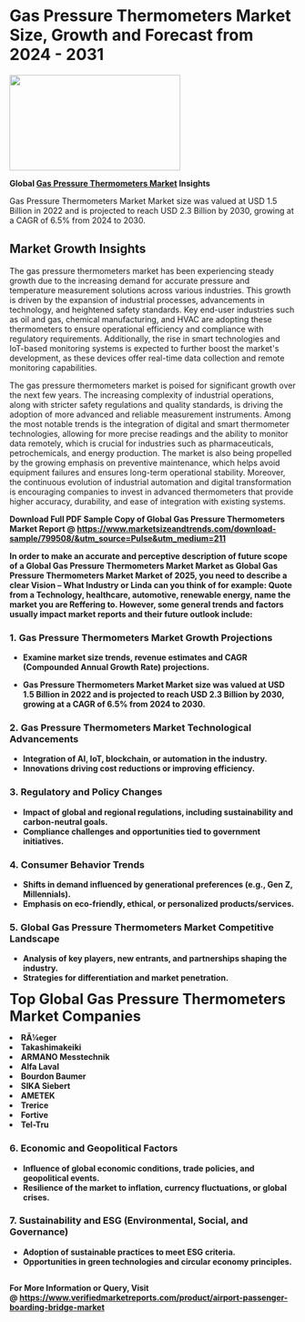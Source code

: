 <H1>Gas Pressure Thermometers Market Size, Growth and Forecast from 2024 - 2031</H1><img class="aligncenter size-medium wp-image-584254" src="https://thirdeyenews.in/wp-content/uploads/2024/09/Global-Market-Research-300x168.jpeg" alt="" width="300" height="168" /><p><strong>Global&nbsp;<a href="https://www.marketsizeandtrends.com/download-sample/799508/&amp;utm_source=Pulse&amp;utm_medium=211">Gas Pressure Thermometers Market</a> Insights</strong></p><p>Gas Pressure Thermometers Market Market size was valued at USD 1.5 Billion in 2022 and is projected to reach USD 2.3 Billion by 2030, growing at a CAGR of 6.5% from 2024 to 2030.</p><p><h2>Market Growth Insights</h2> <p>The gas pressure thermometers market has been experiencing steady growth due to the increasing demand for accurate pressure and temperature measurement solutions across various industries. This growth is driven by the expansion of industrial processes, advancements in technology, and heightened safety standards. Key end-user industries such as oil and gas, chemical manufacturing, and HVAC are adopting these thermometers to ensure operational efficiency and compliance with regulatory requirements. Additionally, the rise in smart technologies and IoT-based monitoring systems is expected to further boost the market's development, as these devices offer real-time data collection and remote monitoring capabilities.</p> <p><strong></strong></p> <p>The gas pressure thermometers market is poised for significant growth over the next few years. The increasing complexity of industrial operations, along with stricter safety regulations and quality standards, is driving the adoption of more advanced and reliable measurement instruments. Among the most notable trends is the integration of digital and smart thermometer technologies, allowing for more precise readings and the ability to monitor data remotely, which is crucial for industries such as pharmaceuticals, petrochemicals, and energy production. The market is also being propelled by the growing emphasis on preventive maintenance, which helps avoid equipment failures and ensures long-term operational stability. Moreover, the continuous evolution of industrial automation and digital transformation is encouraging companies to invest in advanced thermometers that provide higher accuracy, durability, and ease of integration with existing systems.</p> <p><strong></p><p><span class=""><strong>Download Full PDF Sample Copy of Global Gas Pressure Thermometers Market Report</strong> @ <a href="https://www.marketsizeandtrends.com/download-sample/799508/&amp;utm_source=Pulse&amp;utm_medium=211" target="_blank">https://www.marketsizeandtrends.com/download-sample/799508/&amp;utm_source=Pulse&amp;utm_medium=211</a></span></p><p>In order to make an accurate and perceptive description of future scope of a Global&nbsp;Gas Pressure Thermometers Market Market as Global&nbsp;Gas Pressure Thermometers Market Market of 2025, you need to describe a clear Vision &ndash; What Industry or Linda can you think of for example: Quote from a Technology, healthcare, automotive, renewable energy, name the market you are Reffering to. However, some general trends and factors usually impact market reports and their future outlook include:</p><h3>1.&nbsp;<strong>Gas Pressure Thermometers Market Growth Projections</strong></h3><ul><li>Examine market size trends, revenue estimates and CAGR (Compounded Annual Growth Rate) projections.</li><li><p>Gas Pressure Thermometers Market Market size was valued at USD 1.5 Billion in 2022 and is projected to reach USD 2.3 Billion by 2030, growing at a CAGR of 6.5% from 2024 to 2030.</p></li></ul><h3>2.&nbsp;<strong>Gas Pressure Thermometers Market Technological Advancements</strong></h3><ul><li>Integration of AI, IoT, blockchain, or automation in the industry.</li><li>Innovations driving cost reductions or improving efficiency.</li></ul><h3>3.&nbsp;<strong>Regulatory and Policy Changes</strong></h3><ul><li>Impact of global and regional regulations, including sustainability and carbon-neutral goals.</li><li>Compliance challenges and opportunities tied to government initiatives.</li></ul><h3>4.&nbsp;<strong>Consumer Behavior Trends</strong></h3><ul><li>Shifts in demand influenced by generational preferences (e.g., Gen Z, Millennials).</li><li>Emphasis on eco-friendly, ethical, or personalized products/services.</li></ul><h3>5.&nbsp;<strong>Global Gas Pressure Thermometers Market Competitive Landscape</strong></h3><ul><li>Analysis of key players, new entrants, and partnerships shaping the industry.</li><li>Strategies for differentiation and market penetration.</li></ul><p data-pm-slice="1 1 []"><span style="color: inherit; font-family: inherit; font-size: 25px;">Top Global Gas Pressure Thermometers Market Companies</span></p><div class="" data-test-id=""><p><li>RÃ¼eger</li><li> Takashimakeiki</li><li> ARMANO Messtechnik</li><li> Alfa Laval</li><li> Bourdon Baumer</li><li> SIKA Siebert</li><li> AMETEK</li><li> Trerice</li><li> Fortive</li><li> Tel-Tru</li></p></div><h3>6.&nbsp;<strong>Economic and Geopolitical Factors</strong></h3><ul><li>Influence of global economic conditions, trade policies, and geopolitical events.</li><li>Resilience of the market to inflation, currency fluctuations, or global crises.</li></ul><h3>7.&nbsp;<strong>Sustainability and ESG (Environmental, Social, and Governance)</strong></h3><ul><li>Adoption of sustainable practices to meet ESG criteria.</li><li>Opportunities in green technologies and circular economy principles.</li></ul><h2><strong style="font-size: 14px;">For More Information or Query, Visit @&nbsp;</strong><a style="background-color: #ffffff; font-size: 14px;" href="https://www.marketsizeandtrends.com/report/gas-pressure-thermometers-market/" target="_blank">https://www.verifiedmarketreports.com/product/airport-passenger-boarding-bridge-market</a></h2>
